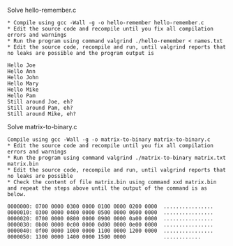 Solve hello-remember.c

    * Compile using gcc -Wall -g -o hello-remember hello-remember.c
    * Edit the source code and recompile until you fix all compilation errors and warnings
    * Run the program using command valgrind ./hello-remember < names.txt
    * Edit the source code, recompile and run, until valgrind reports that no leaks are possible and the program output is

    Hello Joe
    Hello Ann
    Hello John
    Hello Mary
    Hello Mike
    Hello Pam
    Still around Joe, eh?
    Still around Pam, eh?
    Still around Mike, eh?


Solve matrix-to-binary.c

    Compile using gcc -Wall -g -o matrix-to-binary matrix-to-binary.c
    * Edit the source code and recompile until you fix all compilation errors and warnings
    * Run the program using command valgrind ./matrix-to-binary matrix.txt matrix.bin
    * Edit the source code, recompile and run, until valgrind reports that no leaks are possible
    * Check the content of file matrix.bin using command xxd matrix.bin and repeat the steps above until the output of the command is as below.

    0000000: 0700 0000 0300 0000 0100 0000 0200 0000  ................
    0000010: 0300 0000 0400 0000 0500 0000 0600 0000  ................
    0000020: 0700 0000 0800 0000 0900 0000 0a00 0000  ................
    0000030: 0b00 0000 0c00 0000 0d00 0000 0e00 0000  ................
    0000040: 0f00 0000 1000 0000 1100 0000 1200 0000  ................
    0000050: 1300 0000 1400 0000 1500 0000            ............


